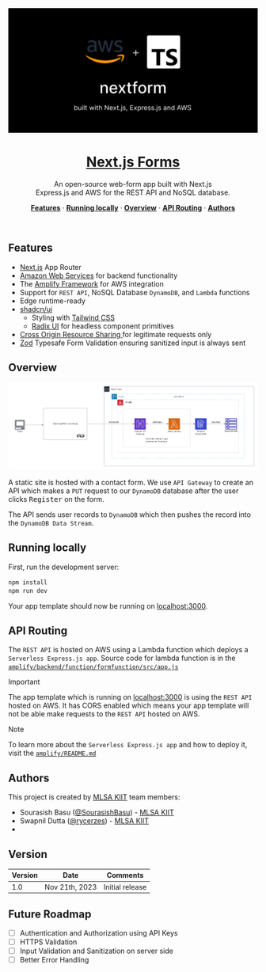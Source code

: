 <a href="https://nextf0rm.vercel.app/">
  <img alt="Next.js 13 and Express.JS" src="./assets/banner.svg">
  <h1 align="center">Next.js Forms</h1>
</a>

<p align="center">
  An open-source web-form app built with Next.js<br>
  Express.js and AWS for the REST API and NoSQL database.
</p>

<p align="center">
  <a href="#features"><strong>Features</strong></a> ·
  <a href="#running-locally"><strong>Running locally</strong></a> ·
  <a href="#overview"><strong>Overview</strong></a> ·
  <a href="#api-routing"><strong>API Routing</strong></a> ·
  <a href="#authors"><strong>Authors</strong></a>
</p>
<br/>

## Features

- [Next.js](https://nextjs.org) App Router
- [Amazon Web Services](https://docs.aws.amazon.com/) for backend functionality
- The [Amplify Framework](https://docs.amplify.aws/) for AWS integration
- Support for `REST API`, NoSQL Database `DynamoDB`, and `Lambda` functions
- Edge runtime-ready
- [shadcn/ui](https://ui.shadcn.com)
  - Styling with [Tailwind CSS](https://tailwindcss.com)
  - [Radix UI](https://radix-ui.com) for headless component primitives
- [Cross Origin Resource Sharing ](https://aws.amazon.com/what-is/cross-origin-resource-sharing) for legitimate requests only
- [Zod](https://zod.dev) Typesafe Form Validation ensuring sanitized input is always sent

## Overview
<img alt="AWS Architecture" src="./assets/architecture-overview.png">

A static site is hosted with a contact form. We use `API Gateway` to create an API which makes a `PUT` request to our `DynamoDB` database after the user clicks <kbd>Register</kbd> on the form.

The API sends user records to `DynamoDB` which then pushes the record into the `DynamoDB Data Stream`.

## Running locally

First, run the development server:

```bash
npm install
npm run dev
```

Your app template should now be running on [localhost:3000](http://localhost:3000/).

## API Routing

The `REST API` is hosted on AWS using a Lambda function which deploys a `Serverless Express.js app`. Source code for lambda function is in the [`amplify/backend/function/formfunction/src/app.js`](./amplify/backend/function/formfunction/src/app.js)

> [!IMPORTANT]  
> The app template which is running on [localhost:3000](http://localhost:3000/) is using the `REST API` hosted on AWS. It has CORS enabled which means your app template will not be able make requests to the `REST API` hosted on AWS. 

> [!NOTE]
> To learn more about the `Serverless Express.js app` and how to deploy it, visit the [`amplify/README.md`](./amplify/README.md) 

## Authors

This project is created by [MLSA KIIT](https://mlsakiit.com) team members:

- Sourasish Basu ([@SourasishBasu](https://github.com/jaredpalmer)) - [MLSA KIIT](https://mlsakiit.com)
- Swapnil Dutta ([@rycerzes](https://github.com/shuding_)) - [MLSA KIIT](https://mlsakiit.com)
- 
## Version
| Version | Date          		| Comments        |
| ------- | ------------------- | --------------- |
| 1.0     | Nov 21th, 2023   | Initial release |

## Future Roadmap
- [ ] Authentication and Authorization using API Keys
- [ ] HTTPS Validation
- [ ] Input Validation and Sanitization on server side
- [ ] Better Error Handling